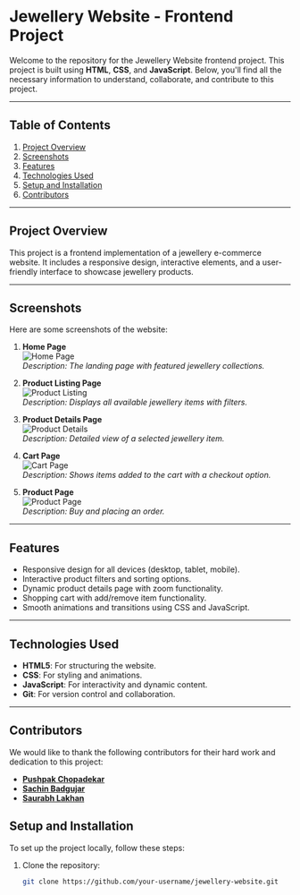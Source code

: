 # Jewellery Website - Frontend Project

Welcome to the repository for the Jewellery Website frontend project. This project is built using **HTML**, **CSS**, and **JavaScript**. Below, you'll find all the necessary information to understand, collaborate, and contribute to this project.

---

## Table of Contents
1. [Project Overview](#project-overview)
2. [Screenshots](#screenshots)
3. [Features](#features)
4. [Technologies Used](#technologies-used)
5. [Setup and Installation](#setup-and-installation)
6. [Contributors](#contributors)
 

---

## Project Overview
This project is a frontend implementation of a jewellery e-commerce website. It includes a responsive design, interactive elements, and a user-friendly interface to showcase jewellery products.

---

## Screenshots
Here are some screenshots of the website:

1. **Home Page**  
   ![Home Page](![image](https://github.com/user-attachments/assets/3b3b237c-552b-4c1e-bc1a-76df37e403d4)
)  
   *Description: The landing page with featured jewellery collections.*

2. **Product Listing Page**  
   ![Product Listing](![image](https://github.com/user-attachments/assets/8d8d4785-1a84-4a1c-8ea0-0ccba71248d6)
)  
   *Description: Displays all available jewellery items with filters.*

3. **Product Details Page**  
   ![Product Details](![image](https://github.com/user-attachments/assets/f20ab10c-12d8-49e9-899a-7d31dc1ca50f)
)  
   *Description: Detailed view of a selected jewellery item.*

4. **Cart Page**  
   ![Cart Page](![image](https://github.com/user-attachments/assets/080b8e60-9dd1-457a-8122-dcec82ba0ca0)
)  
   *Description: Shows items added to the cart with a checkout option.*

5. **Product Page**  
   ![Product Page](![image](https://github.com/user-attachments/assets/d14aba9e-8671-4a1e-a536-96b490ddf59b)
)  
   *Description: Buy and  placing an order.*

---

## Features
- Responsive design for all devices (desktop, tablet, mobile).
- Interactive product filters and sorting options.
- Dynamic product details page with zoom functionality.
- Shopping cart with add/remove item functionality.
- Smooth animations and transitions using CSS and JavaScript.

---

## Technologies Used
- **HTML5**: For structuring the website.
- **CSS**: For styling and animations.
- **JavaScript**: For interactivity and dynamic content.
- **Git**: For version control and collaboration.


---

## Contributors
We would like to thank the following contributors for their hard work and dedication to this project:

- **[Pushpak Chopadekar](https://github.com/pushpakchopadekar)** 
- **[Sachin Badgujar](https://github.com/sachinbadgujar-git/)** 
- **[Saurabh Lakhan](https://github.com/Saurabh-1435)** 


## Setup and Installation
To set up the project locally, follow these steps:

1. Clone the repository:
   ```bash
   git clone https://github.com/your-username/jewellery-website.git
